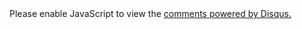 <div id="disqus_thread"></div>
<script>
var disqus_config = function () {
this.page.url = "{{ page.url || prepend: site.url}}";
this.page.identifier = "{{ page.url }}";
};

(function() { // DON'T EDIT BELOW THIS LINE
var d = document, s = d.createElement('script');
s.src = 'https://https-vbisht7038-github-io.disqus.com/embed.js';
s.setAttribute('data-timestamp', +new Date());
(d.head || d.body).appendChild(s);
})();
</script>
<noscript>Please enable JavaScript to view the <a href="https://disqus.com/?ref_noscript">comments powered by Disqus.</a></noscript>
